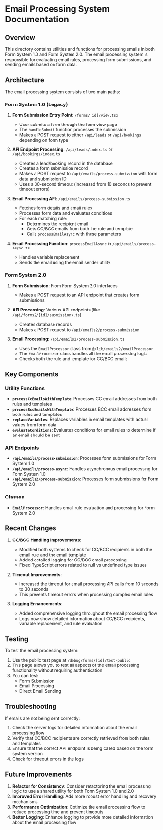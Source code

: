 # Email Processing System Documentation

## Overview

This directory contains utilities and functions for processing emails in both Form System 1.0 and Form System 2.0. The email processing system is responsible for evaluating email rules, processing form submissions, and sending emails based on form data.

## Architecture

The email processing system consists of two main paths:

### Form System 1.0 (Legacy)

1. **Form Submission Entry Point**: `/forms/[id]/view.tsx`
   - User submits a form through the form view page
   - The `handleSubmit` function processes the submission
   - Makes a POST request to either `/api/leads` or `/api/bookings` depending on form type

2. **API Endpoint Processing**: `/api/leads/index.ts` or `/api/bookings/index.ts`
   - Creates a lead/booking record in the database
   - Creates a form submission record
   - Makes a POST request to `/api/emails/process-submission` with form data and submission ID
   - Uses a 30-second timeout (increased from 10 seconds to prevent timeout errors)

3. **Email Processing API**: `/api/emails/process-submission.ts`
   - Fetches form details and email rules
   - Processes form data and evaluates conditions
   - For each matching rule:
     - Determines the recipient email
     - Gets CC/BCC emails from both the rule and template
     - Calls `processEmailAsync` with these parameters

4. **Email Processing Function**: `processEmailAsync` in `/api/emails/process-async.ts`
   - Handles variable replacement
   - Sends the email using the email sender utility

### Form System 2.0

1. **Form Submission**: From Form System 2.0 interfaces
   - Makes a POST request to an API endpoint that creates form submissions

2. **API Processing**: Various API endpoints (like `/api/forms2/[id]/submissions.ts`)
   - Creates database records
   - Makes a POST request to `/api/emails2/process-submission`

3. **Email Processing**: `/api/emails2/process-submission.ts`
   - Uses the `EmailProcessor` class from `@/lib/emails2/emailProcessor`
   - The `EmailProcessor` class handles all the email processing logic
   - Checks both the rule and template for CC/BCC emails

## Key Components

### Utility Functions

- **`processCcEmailsWithTemplate`**: Processes CC email addresses from both rules and templates
- **`processBccEmailsWithTemplate`**: Processes BCC email addresses from both rules and templates
- **`replaceVariables`**: Replaces variables in email templates with actual values from form data
- **`evaluateConditions`**: Evaluates conditions for email rules to determine if an email should be sent

### API Endpoints

- **`/api/emails/process-submission`**: Processes form submissions for Form System 1.0
- **`/api/emails/process-async`**: Handles asynchronous email processing for Form System 1.0
- **`/api/emails2/process-submission`**: Processes form submissions for Form System 2.0

### Classes

- **`EmailProcessor`**: Handles email rule evaluation and processing for Form System 2.0

## Recent Changes

1. **CC/BCC Handling Improvements**:
   - Modified both systems to check for CC/BCC recipients in both the email rule and the email template
   - Added detailed logging for CC/BCC email processing
   - Fixed TypeScript errors related to null vs undefined type issues

2. **Timeout Improvements**:
   - Increased the timeout for email processing API calls from 10 seconds to 30 seconds
   - This prevents timeout errors when processing complex email rules

3. **Logging Enhancements**:
   - Added comprehensive logging throughout the email processing flow
   - Logs now show detailed information about CC/BCC recipients, variable replacement, and rule evaluation

## Testing

To test the email processing system:

1. Use the public test page at `/debug/forms/[id]/test-public`
2. This page allows you to test all aspects of the email processing functionality without requiring authentication
3. You can test:
   - Form Submission
   - Email Processing
   - Direct Email Sending

## Troubleshooting

If emails are not being sent correctly:

1. Check the server logs for detailed information about the email processing flow
2. Verify that CC/BCC recipients are correctly retrieved from both rules and templates
3. Ensure that the correct API endpoint is being called based on the form system version
4. Check for timeout errors in the logs

## Future Improvements

1. **Refactor for Consistency**: Consider refactoring the email processing logic to use a shared utility for both Form System 1.0 and 2.0
2. **Improved Error Handling**: Add more robust error handling and recovery mechanisms
3. **Performance Optimization**: Optimize the email processing flow to reduce processing time and prevent timeouts
4. **Better Logging**: Enhance logging to provide more detailed information about the email processing flow
